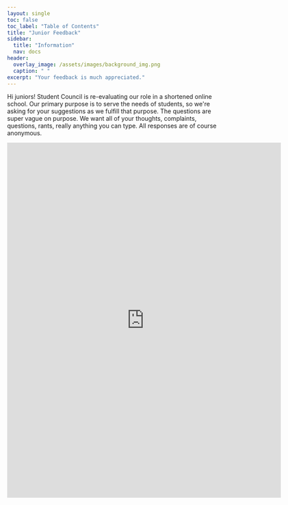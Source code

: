 ```yaml
---
layout: single
toc: false
toc_label: "Table of Contents"
title: "Junior Feedback"
sidebar:
  title: "Information"
  nav: docs
header:
  overlay_image: /assets/images/background_img.png
  caption: " "
excerpt: "Your feedback is much appreciated."
---
```


Hi juniors! Student Council is re-evaluating our role in a shortened online school. Our primary purpose is to serve the needs of students, so we're asking for your suggestions as we fulfill that purpose. The questions are super vague on purpose. We want all of your thoughts, complaints, questions, rants, really anything you can type. All responses are of course anonymous.

<iframe src="https://docs.google.com/forms/d/e/1FAIpQLSf0q-kAys9acmoGNUjpRgmluRfbHBJ6pFkJlnVTabFyyMiN8Q/viewform?embedded=true" width="640" height="828" frameborder="0" marginheight="0" marginwidth="0">Loading…</iframe>


